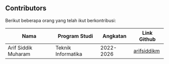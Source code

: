 ## Contributors

Berikut beberapa orang yang telah ikut berkontribusi:

| Nama | Program Studi | Angkatan | Link Github
| --- | --- | --- | --- |
| Arif Siddik Muharam | Teknik Informatika | 2022-2026 | [arifsiddikm](https://github.com/arifsiddikm) |
